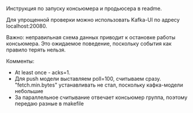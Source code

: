 Инструкция по запуску консьюмера и продьюсера в readme. 

Для упрощенной проверки можно использовать Kafka-UI по адресу localhost:20080.

Важно: неправильная схема данных приводит к остановке работы консьюмера. Это ожидаемое поведение, поскольку события как правило терять нельзя.  

Комменты:
- At least once - acks=1. 
- Для push модели выставляем poll=100, считываем сразу. "fetch.min.bytes" устанавливать не стал, поскольку кафка-модели небольшие
- За параллельное считывание отвечает консьюмер группа, поэтому передаю разные в makefile